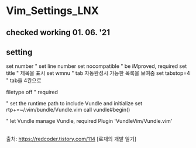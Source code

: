 # Vim_Settings_LNX


## checked working 01. 06. '21

## setting 

set number " set line number
set nocompatible " be iMproved, required
set title " 제목을 표시
set wmnu " tab 자동완성시 가능한 목록을 보여줌
set tabstop=4 " tab을 4칸으로

filetype off " required

" set the runtime path to include Vundle and initialize
set rtp+=~/.vim/bundle/Vundle.vim
call vundle#begin()

" let Vundle manage Vundle, required
Plugin 'VundleVim/Vundle.vim'

## 
출처: https://redcoder.tistory.com/114 [로재의 개발 일기]
